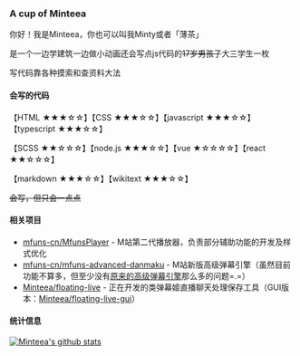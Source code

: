 ### A cup of Minteea
你好！我是Minteea，你也可以叫我Minty或者「薄茶」

是一个一边学建筑一边做小动画还会写点js代码的<s>17岁男孩子</s>大三学生一枚

写代码靠各种摸索和查资料大法

#### 会写的代码
【HTML ★★★☆☆】【CSS ★★★☆☆】【javascript ★★★☆☆】【typescript ★★★☆☆】

【SCSS ★★☆☆☆】【node.js ★★★☆☆】【vue ★☆☆☆☆】【react ★★☆☆☆】

【markdown ★★★☆☆】【wikitext ★★★☆☆】

<s>会写，但只会一点点</s>

#### 相关项目
* [mfuns-cn/MfunsPlayer](https://github.com/mfuns-cn/MfunsPlayer) - M站第二代播放器，负责部分辅助功能的开发及样式优化
* [mfuns-cn/mfuns-advanced-danmaku](https://github.com/mfuns-cn/mfuns-advanced-danmaku) - M站新版高级弹幕引擎（虽然目前功能不算多，但至少没有[原来的高级弹幕引擎](mfuns-cn/MF-ADE)那么多的问题=.=）
* [Minteea/floating-live](https://github.com/Minteea/floating-live) - 正在开发的类弹幕姬直播聊天处理保存工具（GUI版本：[Minteea/floating-live-gui](https://github.com/Minteea/floating-live-gui)）

#### 统计信息
[![Minteea's github stats](https://github-readme-stats.vercel.app/api?username=Minteea&count_private=true&show_icons=true&title_color=684D3D&icon_color=91282D)](https://github.com/Minteea)

<!--
**Minteea/Minteea** is a ✨ _special_ ✨ repository because its `README.md` (this file) appears on your GitHub profile.

Here are some ideas to get you started:

- 🔭 I’m currently working on ...
- 🌱 I’m currently learning ...
- 👯 I’m looking to collaborate on ...
- 🤔 I’m looking for help with ...
- 💬 Ask me about ...
- 📫 How to reach me: ...
- 😄 Pronouns: ...
- ⚡ Fun fact: ...
-->
